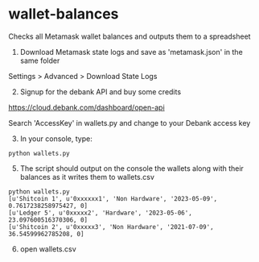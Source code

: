 # wallet-balances
Checks all Metamask wallet balances and outputs them to a spreadsheet



1) Download Metamask state logs and save as 'metamask.json' in the same folder

Settings > Advanced > Download State Logs

2) Signup for the debank API and buy some credits

https://cloud.debank.com/dashboard/open-api

Search 'AccessKey' in wallets.py and change to your Debank access key

3) In your console, type:

```
python wallets.py
```

5) The script should output on the console the wallets along with their balances as it writes them to wallets.csv

```
python wallets.py
[u'Shitcoin 1', u'0xxxxxx1', 'Non Hardware', '2023-05-09', 0.7617238258975427, 0]
[u'Ledger 5', u'0xxxxx2', 'Hardware', '2023-05-06', 23.097600516370306, 0]
[u'Shitcoin 2', u'0xxxxx3', 'Non Hardware', '2021-07-09', 36.54599962785208, 0]
```

6) open wallets.csv
